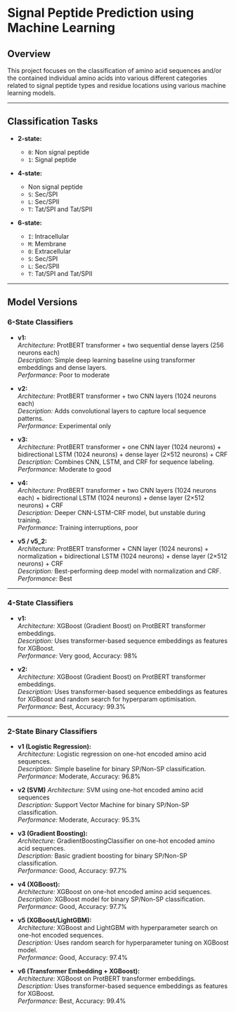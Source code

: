 # Signal Peptide Prediction using Machine Learning

## Overview

This project focuses on the classification of amino acid sequences and/or the contained individual amino acids into various different categories related to signal peptide types and residue locations using various machine learning models.

---

## Classification Tasks

- **2-state:**  
  - `0`: Non signal peptide  
  - `1`: Signal peptide

- **4-state:**  
  - Non signal peptide  
  - `S`: Sec/SPI  
  - `L`: Sec/SPII  
  - `T`: Tat/SPI and Tat/SPII

- **6-state:**  
  - `I`: Intracellular  
  - `M`: Membrane  
  - `O`: Extracellular  
  - `S`: Sec/SPI  
  - `L`: Sec/SPII  
  - `T`: Tat/SPI and Tat/SPII

---

## Model Versions

### 6-State Classifiers

- **v1:**  
  _Architecture:_ ProtBERT transformer + two sequential dense layers (256 neurons each)  
  _Description:_ Simple deep learning baseline using transformer embeddings and dense layers.  
  _Performance:_ Poor to moderate

- **v2:**  
  _Architecture:_ ProtBERT transformer + two CNN layers (1024 neurons each)  
  _Description:_ Adds convolutional layers to capture local sequence patterns.  
  _Performance:_ Experimental only

- **v3:**  
  _Architecture:_ ProtBERT transformer + one CNN layer (1024 neurons) + bidirectional LSTM (1024 neurons) + dense layer (2×512 neurons) + CRF  
  _Description:_ Combines CNN, LSTM, and CRF for sequence labeling.  
  _Performance:_ Moderate to good

- **v4:**  
  _Architecture:_ ProtBERT transformer + two CNN layers (1024 neurons each) + bidirectional LSTM (1024 neurons) + dense layer (2×512 neurons) + CRF  
  _Description:_ Deeper CNN-LSTM-CRF model, but unstable during training.  
  _Performance:_ Training interruptions, poor

- **v5 / v5_2:**  
  _Architecture:_ ProtBERT transformer + CNN layer (1024 neurons) + normalization + bidirectional LSTM (1024 neurons) + dense layer (2×512 neurons) + CRF  
  _Description:_ Best-performing deep model with normalization and CRF.  
  _Performance:_ Best

---

### 4-State Classifiers

- **v1:**  
  _Architecture:_ XGBoost (Gradient Boost) on ProtBERT transformer embeddings.  
  _Description:_ Uses transformer-based sequence embeddings as features for XGBoost.  
  _Performance:_ Very good, Accuracy: 98%

- **v2:**  
  _Architecture:_ XGBoost (Gradient Boost) on ProtBERT transformer embeddings.  
  _Description:_ Uses transformer-based sequence embeddings as features for XGBoost and random search for hyperparam optimisation.  
  _Performance:_ Best, Accuracy: 99.3%

---

### 2-State Binary Classifiers

- **v1 (Logistic Regression):**  
  _Architecture:_ Logistic regression on one-hot encoded amino acid sequences.  
  _Description:_ Simple baseline for binary SP/Non-SP classification.  
  _Performance:_ Moderate, Accuracy: 96.8%

- **v2 (SVM)**
  _Architecture:_ SVM using one-hot encoded amino acid sequences  
  _Description:_ Support Vector Machine for binary SP/Non-SP classification.  
  _Performance:_ Moderate, Accuracy: 95.3%

- **v3 (Gradient Boosting):**  
  _Architecture:_ GradientBoostingClassifier on one-hot encoded amino acid sequences.  
  _Description:_ Basic gradient boosting for binary SP/Non-SP classification.  
  _Performance:_ Good, Accuracy: 97.7% 

- **v4 (XGBoost):**  
  _Architecture:_ XGBoost on one-hot encoded amino acid sequences.  
  _Description:_ XGBoost model for binary SP/Non-SP classification.  
  _Performance:_ Good, Accuracy: 97.7%

- **v5 (XGBoost/LightGBM):**  
  _Architecture:_ XGBoost and LightGBM with hyperparameter search on one-hot encoded sequences.  
  _Description:_ Uses random search for hyperparameter tuning on XGBoost model.  
  _Performance:_ Good, Accuracy: 97.4%

- **v6 (Transformer Embedding + XGBoost):**  
  _Architecture:_ XGBoost on ProtBERT transformer embeddings.  
  _Description:_ Uses transformer-based sequence embeddings as features for XGBoost.  
  _Performance:_ Best, Accuracy: 99.4%
